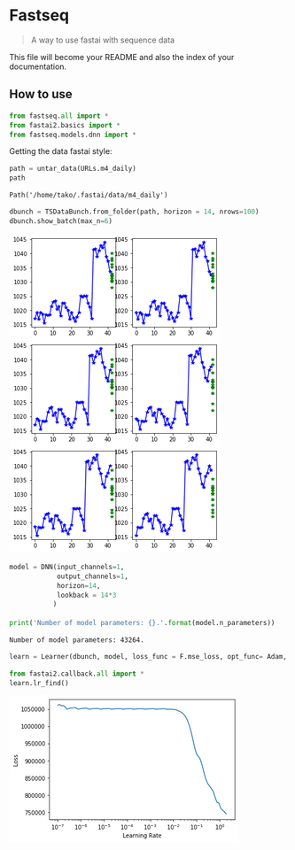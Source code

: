 <!--

#################################################
### THIS FILE WAS AUTOGENERATED! DO NOT EDIT! ###
#################################################
# file to edit: nbs/index.ipynb
# command to build the docs after a change: nbdev_build_docs

-->

# Fastseq

> A way to use fastai with sequence data


This file will become your README and also the index of your documentation.

## How to use
<div class="codecell" markdown="1">
<div class="input_area" markdown="1">

```python
from fastseq.all import *
from fastai2.basics import *
from fastseq.models.dnn import *
```

</div>

</div>

Getting the data fastai style:
<div class="codecell" markdown="1">
<div class="input_area" markdown="1">

```python
path = untar_data(URLs.m4_daily)
path
```

</div>
<div class="output_area" markdown="1">




    Path('/home/tako/.fastai/data/m4_daily')



</div>

</div>
<div class="codecell" markdown="1">
<div class="input_area" markdown="1">

```python
dbunch = TSDataBunch.from_folder(path, horizon = 14, nrows=100)
dbunch.show_batch(max_n=6)
```

</div>
<div class="output_area" markdown="1">


![png](docs/images/output_5_0.png)


</div>

</div>
<div class="codecell" markdown="1">
<div class="input_area" markdown="1">

```python
model = DNN(input_channels=1,
            output_channels=1,
            horizon=14,
            lookback = 14*3
           )

print('Number of model parameters: {}.'.format(model.n_parameters))
```

</div>
<div class="output_area" markdown="1">

    Number of model parameters: 43264.


</div>

</div>
<div class="codecell" markdown="1">
<div class="input_area" markdown="1">

```python
learn = Learner(dbunch, model, loss_func = F.mse_loss, opt_func= Adam, metrics=accuracy)
```

</div>

</div>
<div class="codecell" markdown="1">
<div class="input_area" markdown="1">

```python
from fastai2.callback.all import *
learn.lr_find()
```

</div>
<div class="output_area" markdown="1">


![png](docs/images/output_8_0.png)


</div>

</div>
